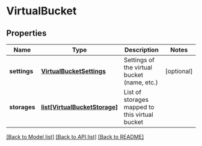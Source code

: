# VirtualBucket

## Properties
Name | Type | Description | Notes
------------ | ------------- | ------------- | -------------
**settings** | [**VirtualBucketSettings**](VirtualBucketSettings.md) | Settings of the virtual bucket (name, etc.) | [optional] 
**storages** | [**list[VirtualBucketStorage]**](VirtualBucketStorage.md) | List of storages mapped to this virtual bucket | 

[[Back to Model list]](../README.md#documentation-for-models) [[Back to API list]](../README.md#documentation-for-api-endpoints) [[Back to README]](../README.md)


